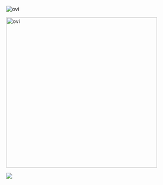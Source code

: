 <img src="https://github-readme-stats.vercel.app/api/top-langs?username=oneoneniaoniao&show_icons=true&locale=en&layout=compact&theme=chartreuse-dark" alt="ovi" /></p>
<img src="https://github-readme-stats.vercel.app/api?username=oneoneniaoniao&show_icons=true&locale=en&theme=chartreuse-dark" alt="ovi" width="410" /></p>


<img src="https://github-profile-trophy.vercel.app/?username=oneoneniaoniao&theme=juicyfresh&no-bg=true" />
